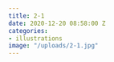 ```yaml
---
title: 2-1
date: 2020-12-20 08:58:00 Z
categories:
- illustrations
image: "/uploads/2-1.jpg"
---
```


